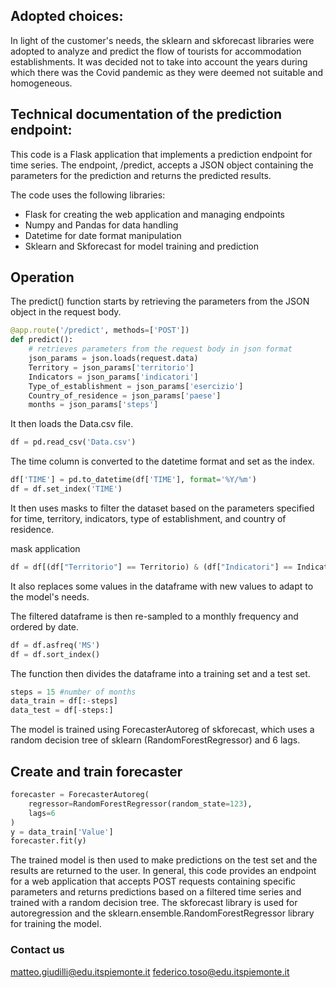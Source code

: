 ## Adopted choices:
In light of the customer's needs, the sklearn and skforecast libraries were adopted to analyze and predict the flow of tourists for accommodation establishments. It was decided not to take into account the years during which there was the Covid pandemic as they were deemed not suitable and homogeneous.

## Technical documentation of the prediction endpoint:
This code is a Flask application that implements a prediction endpoint for time series. The endpoint, /predict, accepts a JSON object containing the parameters for the prediction and returns the predicted results.

The code uses the following libraries:
- Flask for creating the web application and managing endpoints
- Numpy and Pandas for data handling
- Datetime for date format manipulation
- Sklearn and Skforecast for model training and prediction

## Operation
The predict() function starts by retrieving the parameters from the JSON object in the request body.
```python
@app.route('/predict', methods=['POST'])
def predict():
    # retrieves parameters from the request body in json format
    json_params = json.loads(request.data)
    Territory = json_params['territorio']
    Indicators = json_params['indicatori']
    Type_of_establishment = json_params['esercizio']
    Country_of_residence = json_params['paese']
    months = json_params['steps']
```
It then loads the Data.csv file.
```python
df = pd.read_csv('Data.csv')
```
The time column is converted to the datetime format and set as the index.
```python
df['TIME'] = pd.to_datetime(df['TIME'], format='%Y/%m')
df = df.set_index('TIME')
```
It then uses masks to filter the dataset based on the parameters specified for time, territory, indicators, type of establishment, and country of residence.

mask application
```python
df = df[(df["Territorio"] == Territorio) & (df["Indicatori"] == Indicatori) & (df['Tipologia di esercizio'] == Tipologia_di_esercizio) & (df["Paese di residenza dei clienti"] == Paese_residenza )
```
It also replaces some values in the dataframe with new values to adapt to the model's needs.

The filtered dataframe is then re-sampled to a monthly frequency and ordered by date.
```python
df = df.asfreq('MS')
df = df.sort_index()
```

The function then divides the dataframe into a training set and a test set.
```python
steps = 15 #number of months
data_train = df[:-steps]
data_test = df[-steps:]
```

The model is trained using ForecasterAutoreg of skforecast, which uses a random decision tree of sklearn (RandomForestRegressor) and 6 lags.

## Create and train forecaster
```python
forecaster = ForecasterAutoreg(
    regressor=RandomForestRegressor(random_state=123),
    lags=6
)
y = data_train['Value']
forecaster.fit(y)
```
The trained model is then used to make predictions on the test set and the results are returned to the user.
In general, this code provides an endpoint for a web application that accepts POST requests containing specific parameters and returns predictions based on a filtered time series and trained with a random decision tree. The skforecast library is used for autoregression and the sklearn.ensemble.RandomForestRegressor library for training the model.

### Contact us
matteo.giudilli@edu.itspiemonte.it
federico.toso@edu.itspiemonte.it

